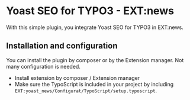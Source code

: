 # Yoast SEO for TYPO3 - EXT:news
With this simple plugin, you integrate Yoast SEO for TYPO3 in EXT:news. 

## Installation and configuration
You can install the plugin by composer or by the Extension manager. Not many configuration is needed. 

* Install extension by composer / Extension manager
* Make sure the TypoScript is included in your project by including `EXT:yoast_news/Configurat/TypoScript/setup.typoscript`.
 